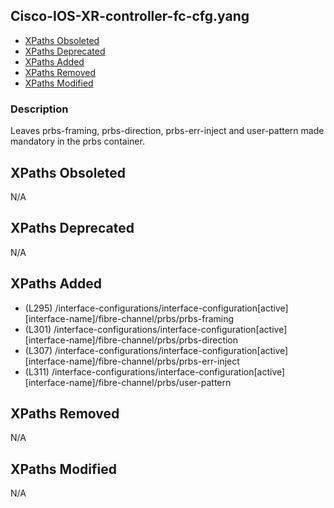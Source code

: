 ## Cisco-IOS-XR-controller-fc-cfg.yang

- [XPaths Obsoleted](#xpaths-obsoleted)
- [XPaths Deprecated](#xpaths-deprecated)
- [XPaths Added](#xpaths-added)
- [XPaths Removed](#xpaths-removed)
- [XPaths Modified](#xpaths-modified)

### Description

Leaves prbs-framing, prbs-direction, prbs-err-inject and user-pattern made mandatory in the prbs container.

## XPaths Obsoleted

N/A

## XPaths Deprecated

N/A

## XPaths Added

- (L295)	/interface-configurations/interface-configuration[active][interface-name]/fibre-channel/prbs/prbs-framing
- (L301)	/interface-configurations/interface-configuration[active][interface-name]/fibre-channel/prbs/prbs-direction
- (L307)	/interface-configurations/interface-configuration[active][interface-name]/fibre-channel/prbs/prbs-err-inject
- (L311)	/interface-configurations/interface-configuration[active][interface-name]/fibre-channel/prbs/user-pattern

## XPaths Removed

N/A

## XPaths Modified

N/A

